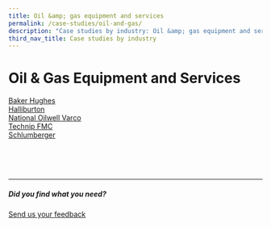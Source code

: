 ```yaml
---
title: Oil &amp; gas equipment and services
permalink: /case-studies/oil-and-gas/
description: "Case studies by industry: Oil &amp; gas equipment and services"
third_nav_title: Case studies by industry
---
```

# Oil &amp; Gas Equipment and Services
[Baker Hughes](https://www.edb.gov.sg/content/edb/en/our-industries/company-highlights/baker-hughes.html)  
[Halliburton](https://www.edb.gov.sg/content/edb/en/our-industries/company-highlights/halliburton.html)  
[National Oilwell Varco](https://www.edb.gov.sg/content/edb/en/our-industries/company-highlights/national-oilwell-varco.html)  
[Technip FMC](https://www.edb.gov.sg/content/edb/en/our-industries/company-highlights/technipfmc.html)  
[Schlumberger](https://www.edb.gov.sg/content/edb/en/our-industries/company-highlights/schlumberger.html)

<br>
<br>
<br>

<hr>

##### Did you find what you need?
[Send us your feedback](https://form.gov.sg/642693623cb98f001239be0d)